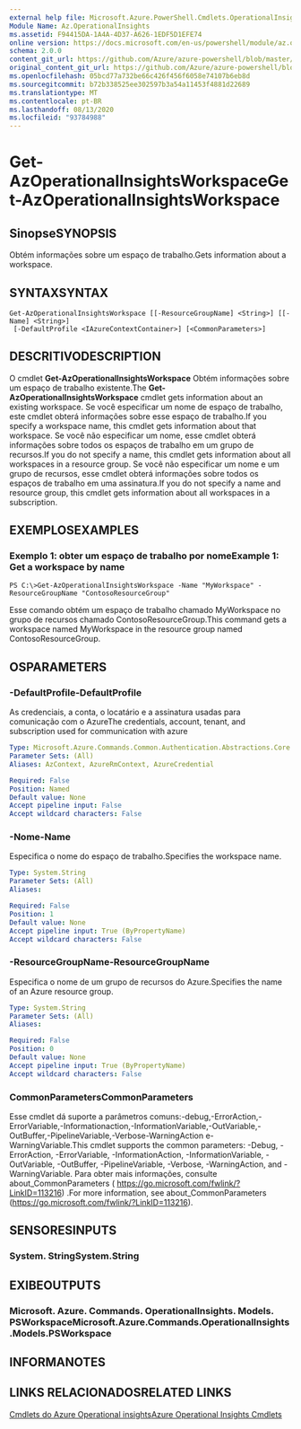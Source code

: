 ```yaml
---
external help file: Microsoft.Azure.PowerShell.Cmdlets.OperationalInsights.dll-Help.xml
Module Name: Az.OperationalInsights
ms.assetid: F94415DA-1A4A-4D37-A626-1EDF5D1EFE74
online version: https://docs.microsoft.com/en-us/powershell/module/az.operationalinsights/get-azoperationalinsightsworkspace
schema: 2.0.0
content_git_url: https://github.com/Azure/azure-powershell/blob/master/src/OperationalInsights/OperationalInsights/help/Get-AzOperationalInsightsWorkspace.md
original_content_git_url: https://github.com/Azure/azure-powershell/blob/master/src/OperationalInsights/OperationalInsights/help/Get-AzOperationalInsightsWorkspace.md
ms.openlocfilehash: 05bcd77a732be66c426f456f6058e74107b6eb8d
ms.sourcegitcommit: b72b338525ee302597b3a54a11453f4881d22689
ms.translationtype: MT
ms.contentlocale: pt-BR
ms.lasthandoff: 08/13/2020
ms.locfileid: "93784988"
---
```

# <span data-ttu-id="0679f-101">Get-AzOperationalInsightsWorkspace</span><span class="sxs-lookup"><span data-stu-id="0679f-101">Get-AzOperationalInsightsWorkspace</span></span>

## <span data-ttu-id="0679f-102">Sinopse</span><span class="sxs-lookup"><span data-stu-id="0679f-102">SYNOPSIS</span></span>
<span data-ttu-id="0679f-103">Obtém informações sobre um espaço de trabalho.</span><span class="sxs-lookup"><span data-stu-id="0679f-103">Gets information about a workspace.</span></span>

## <span data-ttu-id="0679f-104">SYNTAX</span><span class="sxs-lookup"><span data-stu-id="0679f-104">SYNTAX</span></span>

```
Get-AzOperationalInsightsWorkspace [[-ResourceGroupName] <String>] [[-Name] <String>]
 [-DefaultProfile <IAzureContextContainer>] [<CommonParameters>]
```

## <span data-ttu-id="0679f-105">DESCRITIVO</span><span class="sxs-lookup"><span data-stu-id="0679f-105">DESCRIPTION</span></span>
<span data-ttu-id="0679f-106">O cmdlet **Get-AzOperationalInsightsWorkspace** Obtém informações sobre um espaço de trabalho existente.</span><span class="sxs-lookup"><span data-stu-id="0679f-106">The **Get-AzOperationalInsightsWorkspace** cmdlet gets information about an existing workspace.</span></span>
<span data-ttu-id="0679f-107">Se você especificar um nome de espaço de trabalho, este cmdlet obterá informações sobre esse espaço de trabalho.</span><span class="sxs-lookup"><span data-stu-id="0679f-107">If you specify a workspace name, this cmdlet gets information about that workspace.</span></span>
<span data-ttu-id="0679f-108">Se você não especificar um nome, esse cmdlet obterá informações sobre todos os espaços de trabalho em um grupo de recursos.</span><span class="sxs-lookup"><span data-stu-id="0679f-108">If you do not specify a name, this cmdlet gets information about all workspaces in a resource group.</span></span>
<span data-ttu-id="0679f-109">Se você não especificar um nome e um grupo de recursos, esse cmdlet obterá informações sobre todos os espaços de trabalho em uma assinatura.</span><span class="sxs-lookup"><span data-stu-id="0679f-109">If you do not specify a name and resource group, this cmdlet gets information about all workspaces in a subscription.</span></span>

## <span data-ttu-id="0679f-110">EXEMPLOS</span><span class="sxs-lookup"><span data-stu-id="0679f-110">EXAMPLES</span></span>

### <span data-ttu-id="0679f-111">Exemplo 1: obter um espaço de trabalho por nome</span><span class="sxs-lookup"><span data-stu-id="0679f-111">Example 1: Get a workspace by name</span></span>
```
PS C:\>Get-AzOperationalInsightsWorkspace -Name "MyWorkspace" -ResourceGroupName "ContosoResourceGroup"
```

<span data-ttu-id="0679f-112">Esse comando obtém um espaço de trabalho chamado MyWorkspace no grupo de recursos chamado ContosoResourceGroup.</span><span class="sxs-lookup"><span data-stu-id="0679f-112">This command gets a workspace named MyWorkspace in the resource group named ContosoResourceGroup.</span></span>

## <span data-ttu-id="0679f-113">OS</span><span class="sxs-lookup"><span data-stu-id="0679f-113">PARAMETERS</span></span>

### <span data-ttu-id="0679f-114">-DefaultProfile</span><span class="sxs-lookup"><span data-stu-id="0679f-114">-DefaultProfile</span></span>
<span data-ttu-id="0679f-115">As credenciais, a conta, o locatário e a assinatura usadas para comunicação com o Azure</span><span class="sxs-lookup"><span data-stu-id="0679f-115">The credentials, account, tenant, and subscription used for communication with azure</span></span>

```yaml
Type: Microsoft.Azure.Commands.Common.Authentication.Abstractions.Core.IAzureContextContainer
Parameter Sets: (All)
Aliases: AzContext, AzureRmContext, AzureCredential

Required: False
Position: Named
Default value: None
Accept pipeline input: False
Accept wildcard characters: False
```

### <span data-ttu-id="0679f-116">-Nome</span><span class="sxs-lookup"><span data-stu-id="0679f-116">-Name</span></span>
<span data-ttu-id="0679f-117">Especifica o nome do espaço de trabalho.</span><span class="sxs-lookup"><span data-stu-id="0679f-117">Specifies the workspace name.</span></span>

```yaml
Type: System.String
Parameter Sets: (All)
Aliases:

Required: False
Position: 1
Default value: None
Accept pipeline input: True (ByPropertyName)
Accept wildcard characters: False
```

### <span data-ttu-id="0679f-118">-ResourceGroupName</span><span class="sxs-lookup"><span data-stu-id="0679f-118">-ResourceGroupName</span></span>
<span data-ttu-id="0679f-119">Especifica o nome de um grupo de recursos do Azure.</span><span class="sxs-lookup"><span data-stu-id="0679f-119">Specifies the name of an Azure resource group.</span></span>

```yaml
Type: System.String
Parameter Sets: (All)
Aliases:

Required: False
Position: 0
Default value: None
Accept pipeline input: True (ByPropertyName)
Accept wildcard characters: False
```

### <span data-ttu-id="0679f-120">CommonParameters</span><span class="sxs-lookup"><span data-stu-id="0679f-120">CommonParameters</span></span>
<span data-ttu-id="0679f-121">Esse cmdlet dá suporte a parâmetros comuns:-debug,-ErrorAction,-ErrorVariable,-Informationaction,-InformationVariable,-OutVariable,-OutBuffer,-PipelineVariable,-Verbose-WarningAction e-WarningVariable.</span><span class="sxs-lookup"><span data-stu-id="0679f-121">This cmdlet supports the common parameters: -Debug, -ErrorAction, -ErrorVariable, -InformationAction, -InformationVariable, -OutVariable, -OutBuffer, -PipelineVariable, -Verbose, -WarningAction, and -WarningVariable.</span></span> <span data-ttu-id="0679f-122">Para obter mais informações, consulte about_CommonParameters ( https://go.microsoft.com/fwlink/?LinkID=113216) .</span><span class="sxs-lookup"><span data-stu-id="0679f-122">For more information, see about_CommonParameters (https://go.microsoft.com/fwlink/?LinkID=113216).</span></span>

## <span data-ttu-id="0679f-123">SENSORES</span><span class="sxs-lookup"><span data-stu-id="0679f-123">INPUTS</span></span>

### <span data-ttu-id="0679f-124">System. String</span><span class="sxs-lookup"><span data-stu-id="0679f-124">System.String</span></span>

## <span data-ttu-id="0679f-125">EXIBE</span><span class="sxs-lookup"><span data-stu-id="0679f-125">OUTPUTS</span></span>

### <span data-ttu-id="0679f-126">Microsoft. Azure. Commands. OperationalInsights. Models. PSWorkspace</span><span class="sxs-lookup"><span data-stu-id="0679f-126">Microsoft.Azure.Commands.OperationalInsights.Models.PSWorkspace</span></span>

## <span data-ttu-id="0679f-127">INFORMA</span><span class="sxs-lookup"><span data-stu-id="0679f-127">NOTES</span></span>

## <span data-ttu-id="0679f-128">LINKS RELACIONADOS</span><span class="sxs-lookup"><span data-stu-id="0679f-128">RELATED LINKS</span></span>

[<span data-ttu-id="0679f-129">Cmdlets do Azure Operational insights</span><span class="sxs-lookup"><span data-stu-id="0679f-129">Azure Operational Insights Cmdlets</span></span>](/powershell/module/az.operationalinsights)


